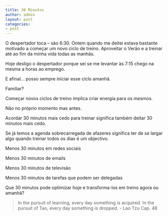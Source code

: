 ```yaml
---
title: 30 Minutos
author: admin
layout: post
categories:
- post
---
```

O despertador toca &#8211; são 6:30. Ontem quando me deitei estava bastante motivado a começar um novo ciclo de treino. Aproveitar o Verão e a treinar até ao fim da minha vida todas as manhãs.

Hoje desligo o despertador porque sei se me levantar às 7:15 chego na mesma a horas ao emprego.

E afinal&#8230; posso sempre iniciar esse ciclo amanhã.

Familiar?

Começar novos ciclos de treino implica criar energia para os mesmos.

Não no próprio momento mas antes.

Acordar 30 minutos mais cedo para treinar significa também deitar 30 minutos mais cedo.

Se já temos a agenda sobrecarregada de afazeres significa ter de se largar algo quando treinar todos os dias é um objectivo.

Menos 30 minutos em redes sociais

Menos 30 minutos de emails

Menos 30 minutos de televisão

Menos 30 minutos de tarefas que podem ser delegadas

Que 30 minutos pode optimizar hoje e transforma-los em treino agora ou amanhã?

>In the pursuit of learning, every day something is acquired. In the pursuit of Tao, every day something is dropped. - Lao Tzu Cap. 48

